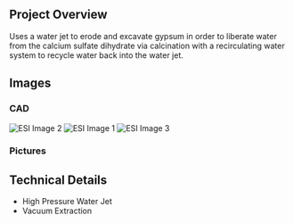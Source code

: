 ## Project Overview
Uses a water jet to erode and excavate gypsum in order to liberate water from the calcium sulfate dihydrate via calcination with a recirculating water system to recycle water back into the water jet.

## Images
### CAD
![ESI Image 2](/projects/esi/Small_System_1.png)
![ESI Image 1](/projects/esi/System_Design.png)
![ESI Image 3](/projects/esi/Saturated_Water_Recycling_System.png)

### Pictures

## Technical Details
* High Pressure Water Jet
* Vacuum Extraction